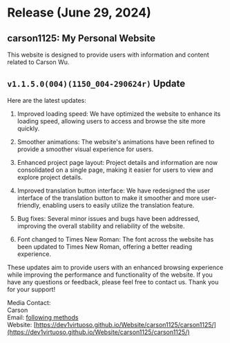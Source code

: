 # Release (June 29, 2024)

## carson1125: My Personal Website
This website is designed to provide users with information and content related to Carson Wu.

## `v1.1.5.0(004)(1150_004-290624r)` Update

Here are the latest updates:

1. Improved loading speed: We have optimized the website to enhance its loading speed, allowing users to access and browse the site more quickly.

2. Smoother animations: The website's animations have been refined to provide a smoother visual experience for users.

3. Enhanced project page layout: Project details and information are now consolidated on a single page, making it easier for users to view and explore project details.

4. Improved translation button interface: We have redesigned the user interface of the translation button to make it smoother and more user-friendly, enabling users to easily utilize the translation feature.

5. Bug fixes: Several minor issues and bugs have been addressed, improving the overall stability and reliability of the website.

6. Font changed to Times New Roman: The font across the website has been updated to Times New Roman, offering a better reading experience.

These updates aim to provide users with an enhanced browsing experience while improving the performance and functionality of the website. If you have any questions or feedback, please feel free to contact us. Thank you for your support!

Media Contact:<br>
Carson<br>
Email: [following methods](https://github.com/dev1virtuoso/Documentation/blob/main/dev1virtuoso/Attachment/dev1virtuoso/carson-wu.md)<br>
Website: [https://dev1virtuoso.github.io/Website/carson1125/carson1125/](https://dev1virtuoso.github.io/Website/carson1125/carson1125/)
